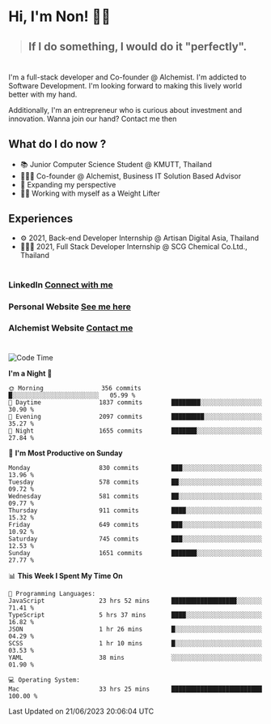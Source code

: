 # Hi, I'm Non! 🖐🏻

> ## If I do something, I would do it "perfectly".

#

I'm a full-stack developer and Co-founder @ Alchemist. I'm addicted to Software Development. I'm looking forward to making this lively world better with my hand.

Additionally, I'm an entrepreneur who is curious about investment and innovation. Wanna join our hand? Contact me then

## What do I do now ?

- 📚 Junior Computer Science Student @ KMUTT, Thailand
- 🧑🏻‍💻 Co-founder @ Alchemist, Business IT Solution Based Advisor
- 🌈 Expanding my perspective
- 🏋🏻 Working with myself as a Weight Lifter

## Experiences

- ⚙️ 2021, Back-end Developer Internship @ Artisan Digital Asia, Thailand
- 🧑🏻‍💻 2021, Full Stack Developer Internship @ SCG Chemical Co.Ltd., Thailand

#

### LinkedIn [Connect with me](https://www.linkedin.com/in/non-nontra/)

### Personal Website [See me here](https://nonnontra.com/)

### Alchemist Website [Contact me](https://alchemist-softwarehouse.co/)

#

<!--START_SECTION:waka-->
![Code Time](http://img.shields.io/badge/Code%20Time-2%2C802%20hrs%2044%20mins-blue)

**I'm a Night 🦉** 

```text
🌞 Morning                356 commits         █░░░░░░░░░░░░░░░░░░░░░░░░   05.99 % 
🌆 Daytime                1837 commits        ████████░░░░░░░░░░░░░░░░░   30.90 % 
🌃 Evening                2097 commits        █████████░░░░░░░░░░░░░░░░   35.27 % 
🌙 Night                  1655 commits        ███████░░░░░░░░░░░░░░░░░░   27.84 % 
```
📅 **I'm Most Productive on Sunday** 

```text
Monday                   830 commits         ███░░░░░░░░░░░░░░░░░░░░░░   13.96 % 
Tuesday                  578 commits         ██░░░░░░░░░░░░░░░░░░░░░░░   09.72 % 
Wednesday                581 commits         ██░░░░░░░░░░░░░░░░░░░░░░░   09.77 % 
Thursday                 911 commits         ████░░░░░░░░░░░░░░░░░░░░░   15.32 % 
Friday                   649 commits         ███░░░░░░░░░░░░░░░░░░░░░░   10.92 % 
Saturday                 745 commits         ███░░░░░░░░░░░░░░░░░░░░░░   12.53 % 
Sunday                   1651 commits        ███████░░░░░░░░░░░░░░░░░░   27.77 % 
```


📊 **This Week I Spent My Time On** 

```text
💬 Programming Languages: 
JavaScript               23 hrs 52 mins      ██████████████████░░░░░░░   71.41 % 
TypeScript               5 hrs 37 mins       ████░░░░░░░░░░░░░░░░░░░░░   16.82 % 
JSON                     1 hr 26 mins        █░░░░░░░░░░░░░░░░░░░░░░░░   04.29 % 
SCSS                     1 hr 10 mins        █░░░░░░░░░░░░░░░░░░░░░░░░   03.53 % 
YAML                     38 mins             ░░░░░░░░░░░░░░░░░░░░░░░░░   01.90 % 

💻 Operating System: 
Mac                      33 hrs 25 mins      █████████████████████████   100.00 % 
```


 Last Updated on 21/06/2023 20:06:04 UTC
<!--END_SECTION:waka-->
